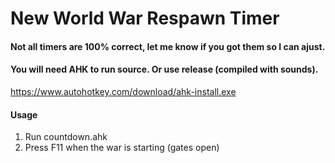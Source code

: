 # New World War Respawn Timer

#### Not all timers are 100% correct, let me know if you got them so I can ajust.


#### You will need AHK to run source. Or use release (compiled with sounds).
https://www.autohotkey.com/download/ahk-install.exe


#### Usage 


1) Run countdown.ahk
2) Press F11 when the war is starting (gates open)
